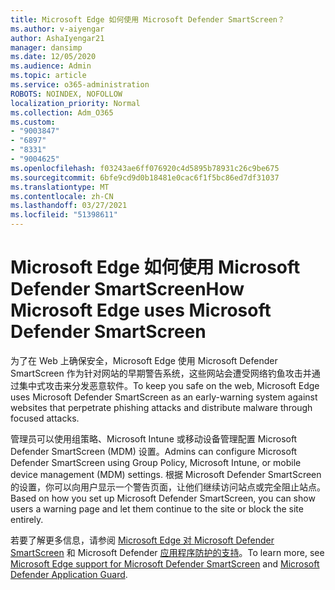```yaml
---
title: Microsoft Edge 如何使用 Microsoft Defender SmartScreen？
ms.author: v-aiyengar
author: AshaIyengar21
manager: dansimp
ms.date: 12/05/2020
ms.audience: Admin
ms.topic: article
ms.service: o365-administration
ROBOTS: NOINDEX, NOFOLLOW
localization_priority: Normal
ms.collection: Adm_O365
ms.custom:
- "9003847"
- "6897"
- "8331"
- "9004625"
ms.openlocfilehash: f03243ae6ff076920c4d5895b78931c26c9be675
ms.sourcegitcommit: 6bfe9cd9d0b18481e0cac6f1f5bc86ed7df31037
ms.translationtype: MT
ms.contentlocale: zh-CN
ms.lasthandoff: 03/27/2021
ms.locfileid: "51398611"
---
```

# <a name="how-microsoft-edge-uses-microsoft-defender-smartscreen"></a><span data-ttu-id="2491e-102">Microsoft Edge 如何使用 Microsoft Defender SmartScreen</span><span class="sxs-lookup"><span data-stu-id="2491e-102">How Microsoft Edge uses Microsoft Defender SmartScreen</span></span>

<span data-ttu-id="2491e-103">为了在 Web 上确保安全，Microsoft Edge 使用 Microsoft Defender SmartScreen 作为针对网站的早期警告系统，这些网站会遭受网络钓鱼攻击并通过集中式攻击来分发恶意软件。</span><span class="sxs-lookup"><span data-stu-id="2491e-103">To keep you safe on the web, Microsoft Edge uses Microsoft Defender SmartScreen as an early-warning system against websites that perpetrate phishing attacks and distribute malware through focused attacks.</span></span>

<span data-ttu-id="2491e-104">管理员可以使用组策略、Microsoft Intune 或移动设备管理配置 Microsoft Defender SmartScreen (MDM) 设置。</span><span class="sxs-lookup"><span data-stu-id="2491e-104">Admins can configure Microsoft Defender SmartScreen using Group Policy, Microsoft Intune, or mobile device management (MDM) settings.</span></span> <span data-ttu-id="2491e-105">根据 Microsoft Defender SmartScreen 的设置，你可以向用户显示一个警告页面，让他们继续访问站点或完全阻止站点。</span><span class="sxs-lookup"><span data-stu-id="2491e-105">Based on how you set up Microsoft Defender SmartScreen, you can show users a warning page and let them continue to the site or block the site entirely.</span></span>

<span data-ttu-id="2491e-106">若要了解更多信息，请参阅 [Microsoft Edge 对 Microsoft Defender SmartScreen](https://go.microsoft.com/fwlink/?linkid=2133081) 和 Microsoft Defender [应用程序防护的支持](https://go.microsoft.com/fwlink/?linkid=2132839)。</span><span class="sxs-lookup"><span data-stu-id="2491e-106">To learn more, see [Microsoft Edge support for Microsoft Defender SmartScreen](https://go.microsoft.com/fwlink/?linkid=2133081) and [Microsoft Defender Application Guard](https://go.microsoft.com/fwlink/?linkid=2132839).</span></span>